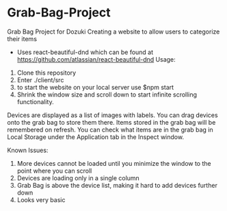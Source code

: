 # Grab-Bag-Project
Grab Bag Project for Dozuki
Creating a website to allow users to categorize their items
 - Uses react-beautiful-dnd which can be found at https://github.com/atlassian/react-beautiful-dnd
Usage:
1. Clone this repository
2. Enter ./client/src
3. to start the website on your local server use $npm start
4. Shrink the window size and scroll down to start infinite scrolling functionality.
 
Devices are displayed as a list of images with labels. You can drag devices onto the grab bag 
  to store them there. Items stored in the grab bag will be remembered on refresh. 
  You can check what items are in the grab bag in Local Storage under the Application tab in the Inspect window. 

Known Issues:
1. More devices cannot be loaded until you minimize the window to the point where you can scroll
2. Devices are loading only in a single column
3. Grab Bag is above the device list, making it hard to add devices further down
4. Looks very basic